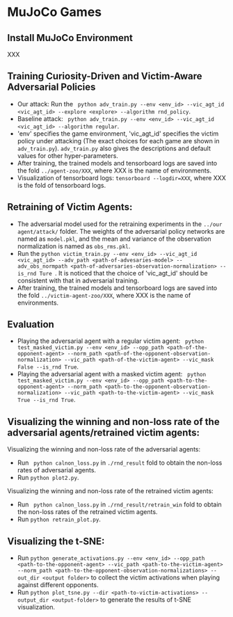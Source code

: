 # MuJoCo Games

## Install MuJoCo Environment

XXX

## Training Curiosity-Driven and Victim-Aware Adversarial Policies

- Our attack: Run the ``` python adv_train.py --env <env_id> --vic_agt_id <vic_agt_id> --explore <explore> --algorithm rnd_policy```.
- Baseline attack: ``` python adv_train.py --env <env_id> --vic_agt_id <vic_agt_id> --algorithm regular```.
- 'env' specifies the game environment, 'vic_agt_id' specifies the victim policy under attacking (The exact choices for each game are shown in ```adv_train.py```). ```adv_train.py``` also gives the descriptions and default values for other hyper-parameters.
- After training, the trained models and tensorboard logs are saved into the fold ``` ../agent-zoo/XXX ```, where XXX is the name of environments.
- Visualization of tensorboard logs: ``` tensorboard --logdir=XXX ```, where XXX is the fold of tensorboard logs.

## Retraining of Victim Agents:

- The adversarial model used for the retraining experiments in the ```../our agent/attack/``` folder. The weights of the adversarial policy networks are named as ```model.pkl```, and the mean and variance of the observation normalization is named as ```obs_rms.pkl```.
- Run the ```python victim_train.py --env <env_id> --vic_agt_id <vic_agt_id> --adv_path <path-of-advesaries-model> --adv_obs_normpath <path-of-adversaries-observation-normalization> --is_rnd Ture ```. It is noticed that the choice of 'vic_agt_id' should be consistent with that in adversarial training.
- After training, the trained models and tensorboard logs are saved into the fold ``` ../victim-agent-zoo/XXX ```, where XXX is the name of environments.

## Evaluation

- Playing the adversarial agent with a regular victim agent: ``` python test_masked_victim.py --env <env_id> --opp_path <path-of-the-opponent-agent> --norm_path <path-of-the-opponent-observation-normalization> --vic_path <path-of-the-victim-agent> --vic_mask False --is_rnd True```.
- Playing the adversarial agent with a masked victim agent: ``` python test_masked_victim.py --env <env_id> --opp_path <path-to-the-opponent-agent> --norm_path <path-to-the-opponent-observation-normalization> --vic_path <path-to-the-victim-agent> --vic_mask True --is_rnd True```.

## Visualizing the winning and non-loss rate of the adversarial agents/retrained victim agents:
Visualizing the winning and non-loss rate of the adversarial agents:
- Run ``` python calnon_loss.py``` in ```./rnd_result``` fold to obtain the non-loss rates of adversarial agents.
- Run ```python plot2.py```.

Visualizing the winning and non-loss rate of the retrained victim agents:
- Run ``` python calnon_loss.py``` in ```./rnd_result/retrain_win``` fold to obtain the non-loss rates of the retrained victim agents.
- Run ```python retrain_plot.py```.

## Visualizing the t-SNE:

- Run ```python generate_activations.py --env <env_id> --opp_path <path-to-the-opponent-agent> --vic_path <path-to-the-victim-agent> --norm_path <path-to-the-opponent-observation-normalizations> --out_dir <output folder>``` to collect the victim activations when playing against different opponents.
- Run ```python plot_tsne.py --dir <path-to-victim-activations> --output_dir <output-folder>``` to generate the results of t-SNE visualization.



